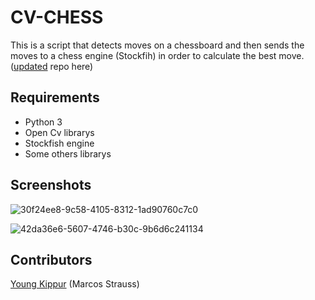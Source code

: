 # CV-CHESS
This is a script that detects moves on a chessboard and then sends the moves 
to a chess engine (Stockfih) in order to calculate the best move. ([updated](https://github.com/YoungKippur?tab=repositories) repo here)

## Requirements
 * Python 3
 * Open Cv librarys
 * Stockfish engine
 * Some others librarys

## Screenshots
![30f24ee8-9c58-4105-8312-1ad90760c7c0](https://user-images.githubusercontent.com/82680610/152218855-3d0be7f2-ffeb-459b-b1fc-2d9a18c6974b.jpg)

![42da36e6-5607-4746-b30c-9b6d6c241134](https://user-images.githubusercontent.com/82680610/152218815-83651612-5cc1-4e6e-bb0c-93a74bf040d7.jpg)

## Contributors
[Young Kippur](https://github.com/YoungKippur) (Marcos Strauss)
